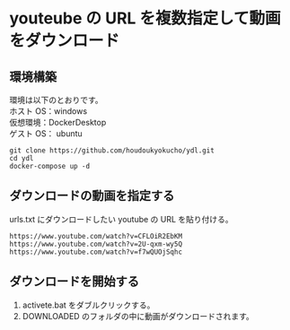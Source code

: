 # youteube の URL を複数指定して動画をダウンロード

## 環境構築
環境は以下のとおりです。  
ホスト OS：windows  
仮想環境：DockerDesktop  
ゲスト OS： ubuntu  
```
git clone https://github.com/houdoukyokucho/ydl.git
cd ydl
docker-compose up -d
```
## ダウンロードの動画を指定する
urls.txt にダウンロードしたい youtube の URL を貼り付ける。
```
https://www.youtube.com/watch?v=CFLOiR2EbKM
https://www.youtube.com/watch?v=2U-qxm-wy5Q
https://www.youtube.com/watch?v=f7wQUOjSqhc
```
## ダウンロードを開始する
1. activete.bat をダブルクリックする。  
2. DOWNLOADED のフォルダの中に動画がダウンロードされます。  
